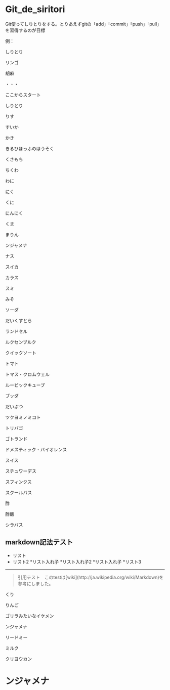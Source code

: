 ﻿# Git_de_siritori
Git使ってしりとりをする。とりあえずgitの「add」「commit」「push」「pull」を習得するのが目標

例：

しりとり

リンゴ

胡麻

・・・

ここからスタート

しりとり

りす

すいか

かき

きるひほっふのほうそく

くさもち

ちくわ

わに

にく

くに

にんにく

くま

まりん

ンジャメナ

ナス

スイカ

カラス

スミ

みそ

ソーダ

だいくすとら

ランドセル

ルクセンブルク

クイックソート

トマト

トマス・クロムウェル

ルービックキューブ

ブッダ

だいぶつ

ツクヨミノミコト

トリバゴ

ゴトランド

ドメスティック・バイオレンス

スイス

スチュワーデス

スフィンクス

スクールバス

酢

酢飯

シラバス

## markdown記法テスト

* リスト
* リスト2
    *リスト入れ子
    *リスト入れ子2
	    *リスト入れ子
*リスト3

***

<blockquote>
  <p>引用テスト　このtestは[wiki](http://ja.wikipedia.org/wiki/Markdown)を参考にしました。</p>
</blockquote>

くり

りんご

ゴリラみたいなイケメン

ンジャメナ

リードミー

ミルク

クリヨウカン

# ンジャメナ

